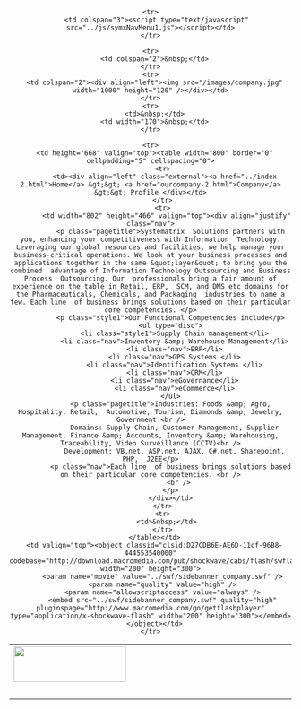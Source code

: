 

<div align="center">
  <table width="1000" border="0" align="center" cellpadding="0" cellspacing="0">
    <tr>
      <td width="838"><div align="left"><a href="../index-2.html"><img src="../images/logo.jpg" width="200" height="64" border="0" /></a></div></td>
      <td>&nbsp;</td>
    </tr>
    <tr>
      <td colspan="2">&nbsp;</td>
    </tr>
      
    <tr>
       <td colspan="3"><script type="text/javascript"  src="../js/symxNavMenu1.js"></script></td>
    </tr>
    
    <tr>
      <td colspan="2">&nbsp;</td>
    </tr>
    <tr>
      <td colspan="2"><div align="left"><img src="/images/company.jpg" width="1000" height="120" /></div></td>
    </tr>
    <tr>
      <td>&nbsp;</td>
      <td width="170">&nbsp;</td>
    </tr>
      
    <tr>
      <td height="668" valign="top"><table width="800" border="0" cellpadding="5" cellspacing="0">
          <tr>
            <td><div align="left" class="external"><a href="../index-2.html">Home</a> &gt;&gt; <a href="ourcompany-2.html">Company</a> &gt;&gt; Profile </div></td>
          </tr>
          <tr>
            <td width="802" height="466" valign="top"><div align="justify" class="nav">
              <p class="pagetitle">Systematrix  Solutions partners with you, enhancing your competitiveness with Information  Technology. Leveraging our global resources and facilities, we help manage your  business-critical operations. We look at your business processes and  applications together in the same &quot;layer&quot; to bring you the combined  advantage of Information Technology Outsourcing and Business Process  Outsourcing. Our  professionals bring a fair amount of experience on the table in Retail, ERP,  SCM, and DMS etc domains for the Pharmaceuticals, Chemicals, and Packaging  industries to name a few. Each line  of business brings solutions based on their particular core competencies. </p>
              <p class="style1">Our Functional Competencies include</p>
              <ul type="disc">
                <li class="style1">Supply Chain management</li>
                <li class="nav">Inventory &amp; Warehouse Management</li>
                <li class="nav">ERP</li>
                <li class="nav">GPS Systems </li>
                <li class="nav">Identification Systems </li>
                <li class="nav">CRM</li>
                <li class="nav">eGovernance</li>
                <li class="nav">eCommerce</li>
              </ul>
              <p class="pagetitle">Industries: Foods &amp; Agro, Hospitality, Retail,  Automotive, Tourism, Diamonds &amp; Jewelry, Government <br />
                Domains: Supply Chain, Customer Management, Supplier  Management, Finance &amp; Accounts, Inventory &amp; Warehousing, Traceability, Video Surveillance (CCTV)<br />
                Development: VB.net, ASP.net, AJAX, C#.net, Sharepoint, PHP,  J2EE</p>
              <p class="nav">Each line  of business brings solutions based on their particular core competencies. <br />
                  <br />
              </p>
              </div></td>
          </tr>
          <tr>
            <td>&nbsp;</td>
          </tr>
      </table></td>
      <td valign="top"><object classid="clsid:D27CDB6E-AE6D-11cf-96B8-444553540000" codebase="http://download.macromedia.com/pub/shockwave/cabs/flash/swflash.cab#version=7,0,19,0" width="200" height="300">
          <param name="movie" value="../swf/sidebanner_company.swf" />
          <param name="quality" value="high" />
		  <param name="allowscriptaccess" value="always" />
          <embed src="../swf/sidebanner_company.swf" quality="high" pluginspage="http://www.macromedia.com/go/getflashplayer" type="application/x-shockwave-flash" width="200" height="300"></embed>
      </object></td>
    </tr>
    
  </table>
</div>
